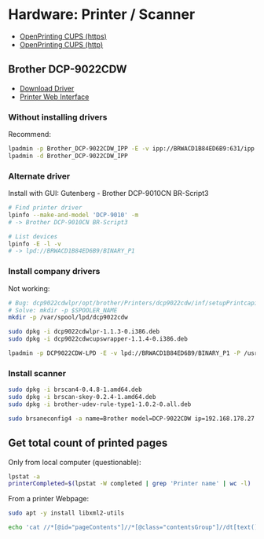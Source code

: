 # Hardware: Printer / Scanner

* [OpenPrinting CUPS (https)](https://localhost:631)
* [OpenPrinting CUPS (http)](http://localhost:631)

## Brother DCP-9022CDW

* [Download Driver](https://www.brother.de/support/dcp-9022cdw/downloads)
* [Printer Web Interface](https://192.168.178.27/)

### Without installing drivers

Recommend:

```bash
lpadmin -p Brother_DCP-9022CDW_IPP -E -v ipp://BRWACD1B84ED6B9:631/ipp -m everywhere
lpadmin -d Brother_DCP-9022CDW_IPP
```

### Alternate driver

Install with GUI: Gutenberg - Brother DCP-9010CN BR-Script3

```bash
# Find printer driver
lpinfo --make-and-model 'DCP-9010' -m
# -> Brother DCP-9010CN BR-Script3

# List devices
lpinfo -E -l -v
# -> lpd://BRWACD1B84ED6B9/BINARY_P1
```

### Install company drivers

Not working:

```bash
# Bug: dcp9022cdwlpr/opt/brother/Printers/dcp9022cdw/inf/setupPrintcapij:35
# Solve: mkdir -p $SPOOLER_NAME
mkdir -p /var/spool/lpd/dcp9022cdw

sudo dpkg -i dcp9022cdwlpr-1.1.3-0.i386.deb
sudo dpkg -i dcp9022cdwcupswrapper-1.1.4-0.i386.deb

lpadmin -p DCP9022CDW-LPD -E -v lpd://BRWACD1B84ED6B9/BINARY_P1 -P /usr/share/cups/model/Brother/brother_dcp9022cdw_printer_en.ppd
```

### Install scanner

```bash
sudo dpkg -i brscan4-0.4.8-1.amd64.deb
sudo dpkg -i brscan-skey-0.2.4-1.amd64.deb
sudo dpkg -i brother-udev-rule-type1-1.0.2-0.all.deb

sudo brsaneconfig4 -a name=Brother model=DCP-9022CDW ip=192.168.178.27
```

## Get total count of printed pages

Only from local computer (questionable):

```bash
lpstat -a
printerCompleted=$(lpstat -W completed | grep 'Printer name' | wc -l)
```

From a printer Webpage:

```bash
sudo apt -y install libxml2-utils

echo 'cat //*[@id="pageContents"]//*[@class="contentsGroup"]//dt[text()="Page Counter"]/following-sibling::dd[1]/text()' | xmllint --html --shell <(curl -fsSL 'http://192.168.178.21/general/information.html?kind=item') | sed '/^\/ >/d' | sed 's/<[^>]*.//g'
```
